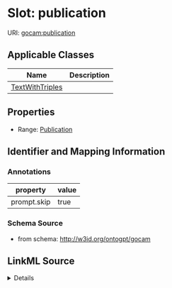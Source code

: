 # Slot: publication

URI: [gocam:publication](http://w3id.org/ontogpt/gocam/publication)



<!-- no inheritance hierarchy -->




## Applicable Classes

| Name | Description |
| --- | --- |
[TextWithTriples](TextWithTriples.md) | 






## Properties

* Range: [Publication](Publication.md)







## Identifier and Mapping Information





### Annotations

| property | value |
| --- | --- |
| prompt.skip | true |



### Schema Source


* from schema: http://w3id.org/ontogpt/gocam




## LinkML Source

<details>
```yaml
name: publication
annotations:
  prompt.skip:
    tag: prompt.skip
    value: 'true'
from_schema: http://w3id.org/ontogpt/gocam
rank: 1000
alias: publication
owner: TextWithTriples
domain_of:
- TextWithTriples
range: Publication
inlined: true

```
</details>